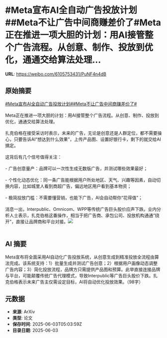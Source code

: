 # #Meta宣布AI全自动广告投放计划##Meta不让广告中间商赚差价了#Meta正在推进一项大胆的计划：用AI接管整个广告流程。从创意、制作、投放到优化，通通交给算法处理...

**URL**: https://weibo.com/6105753431/PuNF4n4dB

## 原始摘要

<a href="https://m.weibo.cn/search?containerid=231522type%3D1%26t%3D10%26q%3D%23Meta%E5%AE%A3%E5%B8%83AI%E5%85%A8%E8%87%AA%E5%8A%A8%E5%B9%BF%E5%91%8A%E6%8A%95%E6%94%BE%E8%AE%A1%E5%88%92%23&amp;extparam=%23Meta%E5%AE%A3%E5%B8%83AI%E5%85%A8%E8%87%AA%E5%8A%A8%E5%B9%BF%E5%91%8A%E6%8A%95%E6%94%BE%E8%AE%A1%E5%88%92%23" data-hide=""><span class="surl-text">#Meta宣布AI全自动广告投放计划#</span></a><a href="https://m.weibo.cn/search?containerid=231522type%3D1%26t%3D10%26q%3D%23Meta%E4%B8%8D%E8%AE%A9%E5%B9%BF%E5%91%8A%E4%B8%AD%E9%97%B4%E5%95%86%E8%B5%9A%E5%B7%AE%E4%BB%B7%E4%BA%86%23&amp;extparam=%23Meta%E4%B8%8D%E8%AE%A9%E5%B9%BF%E5%91%8A%E4%B8%AD%E9%97%B4%E5%95%86%E8%B5%9A%E5%B7%AE%E4%BB%B7%E4%BA%86%23" data-hide=""><span class="surl-text">#Meta不让广告中间商赚差价了#</span></a><br><br>Meta正在推进一项大胆的计划：用AI接管整个广告流程。从创意、制作、投放到优化，通通交给算法处理。<br><br>扎克伯格在接受采访时表示，未来的广告，无论是创意还是人群定位，都不需要操心，只要告诉AI“想达到什么效果”，上传产品图、设置好银行卡，剩下的就交给AI搞定。<br><br>这背后有几个信号值得关注：<br><br>- 广告创意量产：品牌可以一次性生成无数版广告，并测试哪些效果最好；<br><br>- 个性化动态优化：同一条广告能根据用户所处地区、天气、兴趣等因素，自动切换内容，比如城里人看到商超广告，偏远地区用户看到基本物资；<br><br>- 极简投放门槛：不需要懂营销，也能下广告，AI会自动帮你“花得值”；<br><br>消息一出，Interpublic、Omnicom、WPP等传统广告巨头股价应声下跌。业内分析人士表示，扎克伯格这番操作，相当于把广告商、承包公司、投放机构通通“绕开”，直接让品牌商和平台对接。<img style="" src="https://tvax2.sinaimg.cn/large/006Fd7o3gy1i21yqwzdc0j30xc0k0wou.jpg" referrerpolicy="no-referrer"><br><br>

## AI 摘要

Meta宣布将全面采用AI自动化广告投放系统，从创意生成到精准投放全流程由算法完成。该系统支持：1）批量生成并测试广告创意；2）根据用户画像动态调整广告内容；3）简化投放流程，品牌方只需提供产品图和预算。此举直接连接品牌与平台，可能颠覆传统广告代理模式，导致Interpublic等广告巨头股价下跌。扎克伯格表示未来广告主仅需设定目标，AI将自动优化投放效果。（98字）

## 元数据

- **来源**: ArXiv
- **类型**: 论文
- **保存时间**: 2025-06-03T05:03:59Z
- **目录日期**: 2025-06-03

